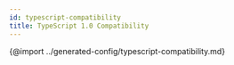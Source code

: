 ```yaml
---
id: typescript-compatibility
title: TypeScript 1.0 Compatibility
---
```


{@import ../generated-config/typescript-compatibility.md}
